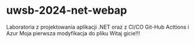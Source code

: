 # uwsb-2024-net-webap
Laboratoria z projektowania aplikacji .NET oraz z CI/CO Git-Hub Acttions i Azur
Moja pierwsza modyfikacja do pliku
Witaj gicie!!!